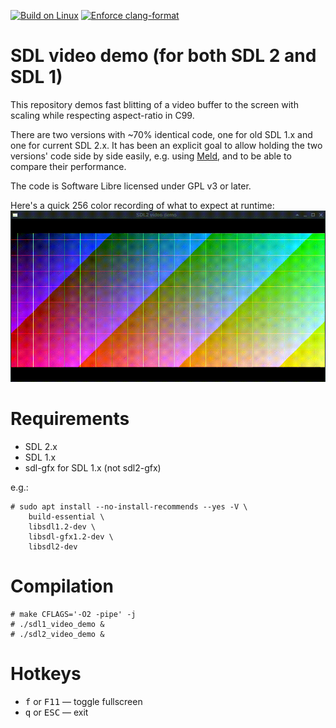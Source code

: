 [![Build on Linux](https://github.com/hartwork/sdl_video_demo/actions/workflows/linux.yml/badge.svg)](https://github.com/hartwork/sdl_video_demo/actions/workflows/linux.yml)
[![Enforce clang-format](https://github.com/hartwork/sdl_video_demo/actions/workflows/clang-format.yml/badge.svg)](https://github.com/hartwork/sdl_video_demo/actions/workflows/clang-format.yml)


# SDL video demo (for both SDL 2 and SDL 1)

This repository demos fast blitting of a video buffer
to the screen with scaling while respecting aspect-ratio in C99.

There are two versions with ~70% identical code,
one for old SDL 1.x and one for current SDL 2.x.
It has been an explicit goal to allow holding
the two versions' code side by side easily,
e.g. using [Meld](https://meldmerge.org/),
and to be able to compare their performance.

The code is Software Libre licensed under GPL v3 or later.

Here's a quick 256 color recording of what to expect at runtime:
![Recording of sdl2_video_demo](recording.gif)


# Requirements

- SDL 2.x
- SDL 1.x
- sdl-gfx for SDL 1.x (not sdl2-gfx)

e.g.:

```console
# sudo apt install --no-install-recommends --yes -V \
    build-essential \
    libsdl1.2-dev \
    libsdl-gfx1.2-dev \
    libsdl2-dev
```


# Compilation

```console
# make CFLAGS='-O2 -pipe' -j
# ./sdl1_video_demo &
# ./sdl2_video_demo &
```


# Hotkeys

- <kbd>f</kbd> or <kbd>F11</kbd> — toggle fullscreen
- <kbd>q</kbd> or <kbd>ESC</kbd> — exit
